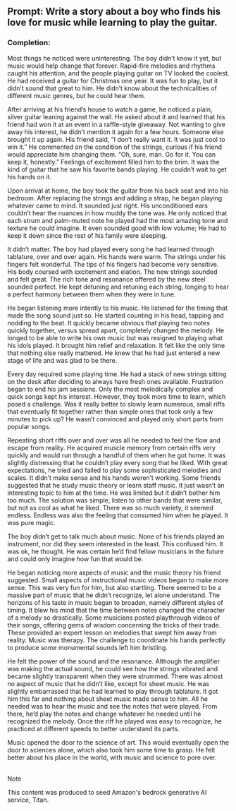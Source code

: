## Prompt: Write a story about a boy who finds his love for music while learning to play the guitar.

### Completion: 

Most things he noticed were uninteresting. The boy didn’t know it yet, but music would help change that forever. Rapid-fire melodies and rhythms caught his attention, and the people playing guitar on TV looked the coolest. He had received a guitar for Christmas one year. It was fun to play, but it didn’t sound that great to him. He didn’t know about the technicalities of different music genres, but he could hear them. 

After arriving at his friend’s house to watch a game, he noticed a plain, silver guitar leaning against the wall. He asked about it and learned that his friend had won it at an event in a raffle-style giveaway. Not wanting to give away his interest, he didn’t mention it again for a few hours. Someone else brought it up again. His friend said, “I don’t really want it. It was just cool to win it.” He commented on the condition of the strings, curious if his friend would appreciate him changing them. “Oh, sure, man. Go for it. You can keep it, honestly.” Feelings of excitement filled him to the brim. It was the kind of guitar that he saw his favorite bands playing. He couldn’t wait to get his hands on it.

Upon arrival at home, the boy took the guitar from his back seat and into his bedroom. After replacing the strings and adding a strap, he began playing whatever came to mind. It sounded just right. His unconditioned ears couldn’t hear the nuances in how muddy the tone was. He only noticed that each strum and palm-muted note he played had the most amazing tone and texture he could imagine. It even sounded good with low volume; He had to keep it down since the rest of his family were sleeping.

It didn’t matter. The boy had played every song he had learned through tablature, over and over again. His hands were warm. The strings under his fingers felt wonderful. The tips of his fingers had become very sensitive. His body coursed with excitement and elation. The new strings sounded and felt great. The rich tone and resonance offered by the new steel sounded perfect. He kept detuning and retuning each string, longing to hear a perfect harmony between them when they were in tune.

He began listening more intently to his music. He listened for the timing that made the song sound just so. He started counting in his head, tapping and nodding to the beat. It quickly became obvious that playing two notes quickly together, versus spread apart, completely changed the melody. He longed to be able to write his own music but was resigned to playing what his idols played. It brought him relief and relaxation. It felt like the only time that nothing else really mattered. He knew that he had just entered a new stage of life and was glad to be there.





Every day required some playing time. He had a stack of new strings sitting on the desk after deciding to always have fresh ones available. Frustration began to end his jam sessions. Only the most melodically complex and quick songs kept his interest. However, they took more time to learn, which posed a challenge. Was it really better to slowly learn numerous, small riffs that eventually fit together rather than simple ones that took only a few minutes to pick up? He wasn’t convinced and played only short parts from popular songs.

Repeating short riffs over and over was all he needed to feel the flow and escape from reality. He acquired muscle memory from certain riffs very quickly and would run through a handful of them when he got home. It was slightly distressing that he couldn’t play every song that he liked. With great expectations, he tried and failed to play some sophisticated melodies and scales. It didn’t make sense and his hands weren’t working. Some friends suggested that he study music theory or learn staff music. It just wasn’t an interesting topic to him at the time. He was limited but it didn’t bother him too much. The solution was simple, listen to other bands that were similar, but not as cool as what he liked. There was so much variety, it seemed endless. Endless was also the feeling that consumed him when he played. It was pure magic. 

The boy didn’t get to talk much about music. None of his friends played an instrument, nor did they seem interested in the least. This confused him. It was ok, he thought. He was certain he’d find fellow musicians in the future and could only imagine how fun that would be. 

He began noticing more aspects of music and the music theory his friend suggested. Small aspects of instructional music videos began to make more sense. This was very fun for him, but also startling. There seemed to be a massive part of music that he didn’t recognize, let alone understand. The horizons of his taste in music began to broaden, namely different styles of timing. It blew his mind that the time between notes changed the character of a melody so drastically. Some musicians posted playthrough videos of their songs, offering gems of wisdom concerning the tricks of their trade. These provided an expert lesson on melodies that swept him away from reality. Music was therapy. The challenge to coordinate his hands perfectly to produce some monumental sounds left him bristling.

He felt the power of the sound and the resonance. Although the amplifier was making the actual sound, he could see how the strings vibrated and became slightly transparent when they were strummed. There was almost no aspect of music that he didn’t like, except for sheet music. He was slightly embarrassed that he had learned to play through tablature. It got him this far and nothing about sheet music made sense to him. All he needed was to hear the music and see the notes that were played. From there, he’d play the notes and change whatever he needed until he recognized the melody. Once the riff he played was easy to recognize, he practiced at different speeds to better understand its parts. 

Music opened the door to the science of art. This would eventually open the door to sciences alone, which also took him some time to grasp. He felt better about his place in the world, with music and science to pore over.
<br />
<br />
> [!NOTE]
> This content was produced to seed Amazon's bedrock generative AI service, Titan.
